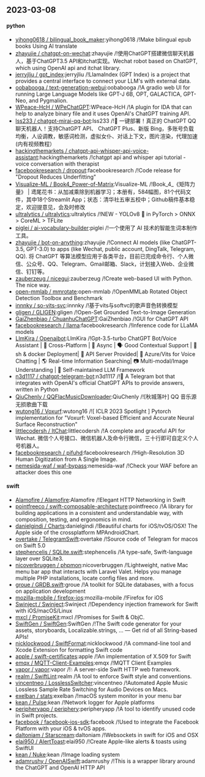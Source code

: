 ## 2023-03-08

#### python
* [yihong0618 / bilingual_book_maker](https://github.com/yihong0618/bilingual_book_maker):yihong0618 /!Make bilingual epub books Using AI translate
* [zhayujie / chatgpt-on-wechat](https://github.com/zhayujie/chatgpt-on-wechat):zhayujie /!使用ChatGPT搭建微信聊天机器人，基于ChatGPT3.5 API和itchat实现。Wechat robot based on ChatGPT, which using OpenAI api and itchat library.
* [jerryjliu / gpt_index](https://github.com/jerryjliu/gpt_index):jerryjliu /!LlamaIndex (GPT Index) is a project that provides a central interface to connect your LLM's with external data.
* [oobabooga / text-generation-webui](https://github.com/oobabooga/text-generation-webui):oobabooga /!A gradio web UI for running Large Language Models like GPT-J 6B, OPT, GALACTICA, GPT-Neo, and Pygmalion.
* [WPeace-HcH / WPeChatGPT](https://github.com/WPeace-HcH/WPeChatGPT):WPeace-HcH /!A plugin for IDA that can help to analyze binary file and it uses OpenAI's ChatGPT training API.
* [lss233 / chatgpt-mirai-qq-bot](https://github.com/lss233/chatgpt-mirai-qq-bot):lss233 /!🚀
一键部署！真正的 ChatGPT QQ 聊天机器人！支持ChatGPT API、 ChatGPT Plus、新版 Bing，多账号负载均衡，人设调教，敏感词检测，虚拟女仆、对话上下文，图片渲染，代理加速 (内有视频教程）
* [hackingthemarkets / chatgpt-api-whisper-api-voice-assistant](https://github.com/hackingthemarkets/chatgpt-api-whisper-api-voice-assistant):hackingthemarkets /!chatgpt api and whisper api tutorial - voice conversation with therapist
* [facebookresearch / dropout](https://github.com/facebookresearch/dropout):facebookresearch /!Code release for "Dropout Reduces Underfitting"
* [Visualize-ML / Book4_Power-of-Matrix](https://github.com/Visualize-ML/Book4_Power-of-Matrix):Visualize-ML /!Book_4_《矩阵力量》 | 鸢尾花书：从加减乘除到机器学习；本册有，584幅图，81个代码文件，其中18个Streamlit App；状态：清华社五审五校中；Github稿件基本稳定，欢迎提意见，会及时修改
* [ultralytics / ultralytics](https://github.com/ultralytics/ultralytics):ultralytics /!NEW - YOLOv8
🚀
in PyTorch > ONNX > CoreML > TFLite
* [piglei / ai-vocabulary-builder](https://github.com/piglei/ai-vocabulary-builder):piglei /!一个使用了 AI 技术的智能生词本制作工具。
* [zhayujie / bot-on-anything](https://github.com/zhayujie/bot-on-anything):zhayujie /!Connect AI models (like ChatGPT-3.5, GPT-3.0) to apps (like Wechat, public account, DingTalk, Telegram, QQ). 将 ChatGPT 等算法模型应用于各类平台，目前已完成命令行、个人微信、公众号、QQ、Telegram、Gmail邮箱、Slack，计划接入Web、企业微信、钉钉等。
* [zauberzeug / nicegui](https://github.com/zauberzeug/nicegui):zauberzeug /!Create web-based UI with Python. The nice way.
* [open-mmlab / mmrotate](https://github.com/open-mmlab/mmrotate):open-mmlab /!OpenMMLab Rotated Object Detection Toolbox and Benchmark
* [innnky / so-vits-svc](https://github.com/innnky/so-vits-svc):innnky /!基于vits与softvc的歌声音色转换模型
* [gligen / GLIGEN](https://github.com/gligen/GLIGEN):gligen /!Open-Set Grounded Text-to-Image Generation
* [GaiZhenbiao / ChuanhuChatGPT](https://github.com/GaiZhenbiao/ChuanhuChatGPT):GaiZhenbiao /!GUI for ChatGPT API
* [facebookresearch / llama](https://github.com/facebookresearch/llama):facebookresearch /!Inference code for LLaMA models
* [LlmKira / Openaibot](https://github.com/LlmKira/Openaibot):LlmKira /!Gpt-3.5-turbo ChatGPT Bot/Voice Assistant |
📱
Cross-Platform |
🦾
Async |
🗣
Good Contextual Support |
🌻
sh & docker Deployment|
🔌
API Server Provided|
🎤
Azure/Vits for Voice Chatting |
🌎
Real-time Information Searching|
📷
Multi-modal/Image Understanding |
💐
Self-maintained LLM Framework
* [n3d1117 / chatgpt-telegram-bot](https://github.com/n3d1117/chatgpt-telegram-bot):n3d1117 /!🤖
A Telegram bot that integrates with OpenAI's official ChatGPT APIs to provide answers, written in Python
* [QiuChenly / QQFlacMusicDownloader](https://github.com/QiuChenly/QQFlacMusicDownloader):QiuChenly /![秋城落叶] QQ 音乐源无损歌曲下载
* [wutong16 / Voxurf](https://github.com/wutong16/Voxurf):wutong16 /![ ICLR 2023 Spotlight ] Pytorch implementation for "Voxurf: Voxel-based Efficient and Accurate Neural Surface Reconstruction"
* [littlecodersh / ItChat](https://github.com/littlecodersh/ItChat):littlecodersh /!A complete and graceful API for Wechat. 微信个人号接口、微信机器人及命令行微信，三十行即可自定义个人号机器人。
* [facebookresearch / pifuhd](https://github.com/facebookresearch/pifuhd):facebookresearch /!High-Resolution 3D Human Digitization from A Single Image.
* [nemesida-waf / waf-bypass](https://github.com/nemesida-waf/waf-bypass):nemesida-waf /!Check your WAF before an attacker does this one

#### swift
* [Alamofire / Alamofire](https://github.com/Alamofire/Alamofire):Alamofire /!Elegant HTTP Networking in Swift
* [pointfreeco / swift-composable-architecture](https://github.com/pointfreeco/swift-composable-architecture):pointfreeco /!A library for building applications in a consistent and understandable way, with composition, testing, and ergonomics in mind.
* [danielgindi / Charts](https://github.com/danielgindi/Charts):danielgindi /!Beautiful charts for iOS/tvOS/OSX! The Apple side of the crossplatform MPAndroidChart.
* [overtake / TelegramSwift](https://github.com/overtake/TelegramSwift):overtake /!Source code of Telegram for macos on Swift 5.0
* [stephencelis / SQLite.swift](https://github.com/stephencelis/SQLite.swift):stephencelis /!A type-safe, Swift-language layer over SQLite3.
* [nicoverbruggen / phpmon](https://github.com/nicoverbruggen/phpmon):nicoverbruggen /!Lightweight, native Mac menu bar app that interacts with Laravel Valet. Helps you manage multiple PHP installations, locate config files and more.
* [groue / GRDB.swift](https://github.com/groue/GRDB.swift):groue /!A toolkit for SQLite databases, with a focus on application development
* [mozilla-mobile / firefox-ios](https://github.com/mozilla-mobile/firefox-ios):mozilla-mobile /!Firefox for iOS
* [Swinject / Swinject](https://github.com/Swinject/Swinject):Swinject /!Dependency injection framework for Swift with iOS/macOS/Linux
* [mxcl / PromiseKit](https://github.com/mxcl/PromiseKit):mxcl /!Promises for Swift & ObjC.
* [SwiftGen / SwiftGen](https://github.com/SwiftGen/SwiftGen):SwiftGen /!The Swift code generator for your assets, storyboards, Localizable.strings, … — Get rid of all String-based APIs!
* [nicklockwood / SwiftFormat](https://github.com/nicklockwood/SwiftFormat):nicklockwood /!A command-line tool and Xcode Extension for formatting Swift code
* [apple / swift-certificates](https://github.com/apple/swift-certificates):apple /!An implementation of X.509 for Swift
* [emqx / MQTT-Client-Examples](https://github.com/emqx/MQTT-Client-Examples):emqx /!MQTT Client Examples
* [vapor / vapor](https://github.com/vapor/vapor):vapor /!💧
A server-side Swift HTTP web framework.
* [realm / SwiftLint](https://github.com/realm/SwiftLint):realm /!A tool to enforce Swift style and conventions.
* [vincentneo / LosslessSwitcher](https://github.com/vincentneo/LosslessSwitcher):vincentneo /!Automated Apple Music Lossless Sample Rate Switching for Audio Devices on Macs.
* [exelban / stats](https://github.com/exelban/stats):exelban /!macOS system monitor in your menu bar
* [kean / Pulse](https://github.com/kean/Pulse):kean /!Network logger for Apple platforms
* [peripheryapp / periphery](https://github.com/peripheryapp/periphery):peripheryapp /!A tool to identify unused code in Swift projects.
* [facebook / facebook-ios-sdk](https://github.com/facebook/facebook-ios-sdk):facebook /!Used to integrate the Facebook Platform with your iOS & tvOS apps.
* [daltoniam / Starscream](https://github.com/daltoniam/Starscream):daltoniam /!Websockets in swift for iOS and OSX
* [elai950 / AlertToast](https://github.com/elai950/AlertToast):elai950 /!Create Apple-like alerts & toasts using SwiftUI
* [kean / Nuke](https://github.com/kean/Nuke):kean /!Image loading system
* [adamrushy / OpenAISwift](https://github.com/adamrushy/OpenAISwift):adamrushy /!This is a wrapper library around the ChatGPT and OpenAI HTTP API

